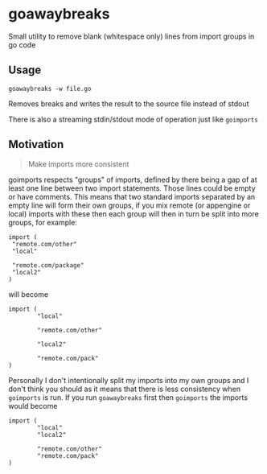 # goawaybreaks

Small utility to remove blank (whitespace only) lines from import groups in go code

## Usage
```
goawaybreaks -w file.go
```
Removes breaks and writes the result to the source file instead of stdout

There is also a streaming stdin/stdout mode of operation just like `goimports`

## Motivation

>Make imports more consistent

goimports respects "groups" of imports, defined by there being a gap of at least one line between two import statements. Those lines could be empty or have comments. This means that two standard imports separated by an empty line will form their own groups, if you mix remote (or appengine or local) imports with these then each group will then in turn be split into more groups, for example:
```
import (
 "remote.com/other"
 "local"

 "remote.com/package"
 "local2"
)
```
will become
```
import (
        "local"

        "remote.com/other"

        "local2"

        "remote.com/pack"
)
```
Personally I don't intentionally split my imports into my own groups and I don't think you should as it means that there is less consistency when `goimports` is run.
If you run `goawaybreaks` first then `goimports` the imports would become
```
import (
        "local"
        "local2"

        "remote.com/other"
        "remote.com/pack"
)
```
